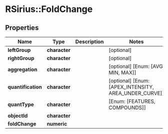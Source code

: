# RSirius::FoldChange


## Properties
Name | Type | Description | Notes
------------ | ------------- | ------------- | -------------
**leftGroup** | **character** |  | [optional] 
**rightGroup** | **character** |  | [optional] 
**aggregation** | **character** |  | [optional] [Enum: [AVG, MIN, MAX]] 
**quantification** | **character** |  | [optional] [Enum: [APEX_INTENSITY, AREA_UNDER_CURVE]] 
**quantType** | **character** |  | [Enum: [FEATURES, COMPOUNDS]] 
**objectId** | **character** |  | 
**foldChange** | **numeric** |  | 


